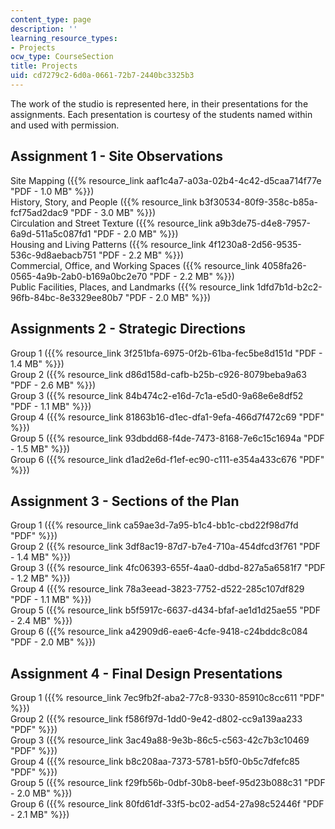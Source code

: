 ```yaml
---
content_type: page
description: ''
learning_resource_types:
- Projects
ocw_type: CourseSection
title: Projects
uid: cd7279c2-6d0a-0661-72b7-2440bc3325b3
---
```


The work of the studio is represented here, in their presentations for the assignments. Each presentation is courtesy of the students named within and used with permission.

Assignment 1 - Site Observations
--------------------------------

Site Mapping ({{% resource_link aaf1c4a7-a03a-02b4-4c42-d5caa714f77e "PDF - 1.0 MB" %}})  
History, Story, and People ({{% resource_link b3f30534-80f9-358c-b85a-fcf75ad2dac9 "PDF - 3.0 MB" %}})  
Circulation and Street Texture ({{% resource_link a9b3de75-d4e8-7957-6a9d-511a5c087fd1 "PDF - 2.0 MB" %}})  
Housing and Living Patterns ({{% resource_link 4f1230a8-2d56-9535-536c-9d8aebacb751 "PDF - 2.2 MB" %}})  
Commercial, Office, and Working Spaces ({{% resource_link 4058fa26-0565-4a9b-2ab0-b169a0bc2e70 "PDF - 2.2 MB" %}})  
Public Facilities, Places, and Landmarks ({{% resource_link 1dfd7b1d-b2c2-96fb-84bc-8e3329ee80b7 "PDF - 2.0 MB" %}})

Assignments 2 - Strategic Directions
------------------------------------

Group 1 ({{% resource_link 3f251bfa-6975-0f2b-61ba-fec5be8d151d "PDF - 1.4 MB" %}})  
Group 2 ({{% resource_link d86d158d-cafb-b25b-c926-8079beba9a63 "PDF - 2.6 MB" %}})  
Group 3 ({{% resource_link 84b474c2-e16d-7c1a-e5d0-9a68e6e8df52 "PDF - 1.1 MB" %}})  
Group 4 ({{% resource_link 81863b16-d1ec-dfa1-9efa-466d7f472c69 "PDF" %}})  
Group 5 ({{% resource_link 93dbdd68-f4de-7473-8168-7e6c15c1694a "PDF - 1.5 MB" %}})  
Group 6 ({{% resource_link d1ad2e6d-f1ef-ec90-c111-e354a433c676 "PDF" %}})

Assignment 3 - Sections of the Plan
-----------------------------------

Group 1 ({{% resource_link ca59ae3d-7a95-b1c4-bb1c-cbd22f98d7fd "PDF" %}})  
Group 2 ({{% resource_link 3df8ac19-87d7-b7e4-710a-454dfcd3f761 "PDF - 1.4 MB" %}})  
Group 3 ({{% resource_link 4fc06393-655f-4aa0-ddbd-827a5a6581f7 "PDF - 1.2 MB" %}})  
Group 4 ({{% resource_link 78a3eead-3823-7752-d522-285c107df829 "PDF - 1.1 MB" %}})  
Group 5 ({{% resource_link b5f5917c-6637-d434-bfaf-ae1d1d25ae55 "PDF - 2.4 MB" %}})  
Group 6 ({{% resource_link a42909d6-eae6-4cfe-9418-c24bddc8c084 "PDF - 2.0 MB" %}})

Assignment 4 - Final Design Presentations
-----------------------------------------

Group 1 ({{% resource_link 7ec9fb2f-aba2-77c8-9330-85910c8cc611 "PDF" %}})  
Group 2 ({{% resource_link f586f97d-1dd0-9e42-d802-cc9a139aa233 "PDF" %}})  
Group 3 ({{% resource_link 3ac49a88-9e3b-86c5-c563-42c7b3c10469 "PDF" %}})  
Group 4 ({{% resource_link b8c208aa-7373-5781-b5f0-0b5c7dfefc85 "PDF" %}})  
Group 5 ({{% resource_link f29fb56b-0dbf-30b8-beef-95d23b088c31 "PDF - 2.0 MB" %}})  
Group 6 ({{% resource_link 80fd61df-33f5-bc02-ad54-27a98c52446f "PDF - 2.1 MB" %}})